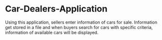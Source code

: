# Car-Dealers-Application
Using this application, sellers enter information of cars for sale. 
Information get stored in a file and when buyers search for cars with specific criteria, 
information of available cars will be displayed.
